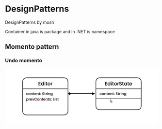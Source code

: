 # DesignPatterns
DesignPatterns by mosh


Container in java is package and in .NET is namespace 


 ## Momento pattern
 ### Undo momento

![momento uml](/1_momento_pattern/pictures/momento_1.png)
